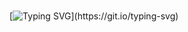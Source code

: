 #

[![Typing SVG](https://readme-typing-svg.herokuapp.com?font=Raleway&size=40&color=FFFFFF&background=243A67&center=true&vCenter=true&width=1280&height=200&lines=Hello%2C+I'm+Hwei+Jing.;A+software+development+engineer.;Nice+to+meet+you~~)](https://git.io/typing-svg)
